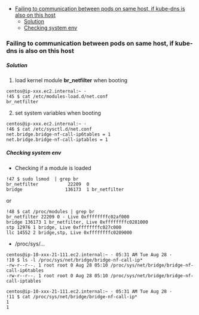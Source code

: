 <!-- MarkdownTOC -->

- [Failing to communication between pods on same host, if kube-dns is also on this host](#failing-to-communication-between-pods-on-same-host-if-kube-dns-is-also-on-this-host)
  - [Solution](#solution)
  - [Checking system env](#checking-system-env)

<!-- /MarkdownTOC -->


### Failing to communication between pods on same host, if kube-dns is also on this host

##### Solution
1. load kernel module __br_netfilter__ when booting
```shell
centos@ip-xxx.ec2.internal:~ ·
!45 $ cat /etc/modules-load.d/net.conf
br_netfilter
```

2. set system variables when booting

```shell
centos@ip-xxx.ec2.internal:~ ·
!46 $ cat /etc/sysctl.d/net.conf
net.bridge.bridge-nf-call-ip6tables = 1
net.bridge.bridge-nf-call-iptables = 1
```

##### Checking system env

* Checking if a module is loaded
```shell
!47 $ sudo lsmod  | grep br
br_netfilter           22209  0
bridge                136173  1 br_netfilter
```
or

```shell
!48 $ cat /proc/modules | grep br
br_netfilter 22209 0 - Live 0xffffffffc02af000
bridge 136173 1 br_netfilter, Live 0xffffffffc0281000
stp 12976 1 bridge, Live 0xffffffffc027c000
llc 14552 2 bridge,stp, Live 0xffffffffc0209000
```

* /proc/sys/...

```shell
centos@ip-10-xxx-21-111.ec2.internal:~ · 05:31 AM Tue Aug 28 ·
!10 $ ls -l /proc/sys/net/bridge/bridge-nf-call-ip*
-rw-r--r--. 1 root root 0 Aug 28 05:10 /proc/sys/net/bridge/bridge-nf-call-ip6tables
-rw-r--r--. 1 root root 0 Aug 28 05:10 /proc/sys/net/bridge/bridge-nf-call-iptables

centos@ip-10-xxx-21-111.ec2.internal:~ · 05:31 AM Tue Aug 28 ·
!11 $ cat /proc/sys/net/bridge/bridge-nf-call-ip*
1
1
```
